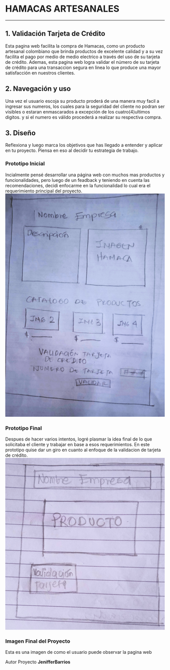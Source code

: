 # HAMACAS ARTESANALES


***

## 1. Validación Tarjeta de Crédito

Esta pagina web facilita la compra de Hamacas, como un producto artesanal colombiano que brinda productos de excelente calidad y a su vez facilita el pago por medio de  medio electrico a través del uso de su tarjeta de crédito.
Ademas, esta pagina web logra validar el número de su tarjeta de crédito para una transaccion segura en linea lo que produce una mayor satisfacción en nuestros clientes.



## 2. Navegación y uso

Una vez el usuario escoja su producto proderá de una manera muy facil a ingresar sus numeros, los cuales para la seguridad del cliente no podran ser visibles o estaran enmascarados a excepción de los cuatro(4)ultimos digitos. y si el numero es válido procederá a realizar su respectiva compra.


## 3. Diseño

Reflexiona y luego marca los objetivos que has llegado a entender y aplicar en tu proyecto. Piensa en eso al decidir tu estrategia de trabajo.

### Prototipo Inicial

Incialmente pensé desarrollar una página web con muchos mas productos y funcionalidades, pero luego de un feadback y teniendo en cuenta las recomendaciones, decidi enfocarme en la funcionalidad lo cual era el requerimiento principal del proyecto.
![Inicial](src/Img/PrototipoInicial.jpg)

### Prototipo Final
Despues de hacer varios intentos, logré plasmar la idea final de lo que solicitaba el cliente y trabajar en base a esos requerimientos.
En este prototipo quise dar un giro en cuanto al enfoque de la validacion de tarjeta de crédito.
![Final](src/Img/prototipofinal.jpg)


### Imagen Final del Proyecto
Esta es una imagen de como el usuario puede observar la pagina web 



Autor Proyecto **JenifferBarrios**
